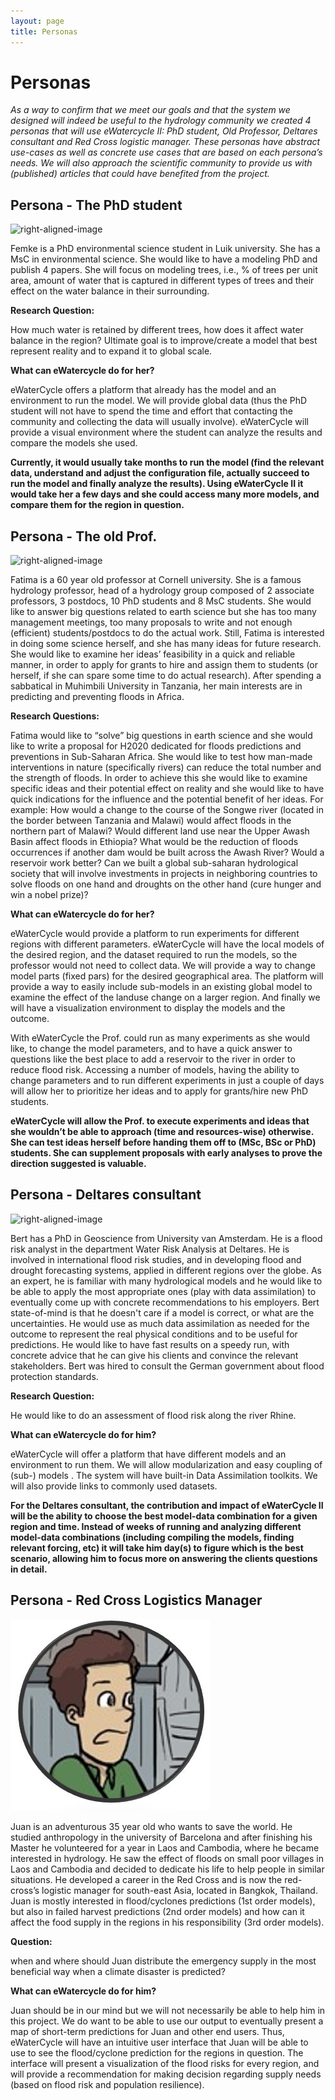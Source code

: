 ```yaml
---
layout: page
title: Personas
---
```

# Personas

*As a way to confirm that we meet our goals and that the system we designed will
indeed be useful to the hydrology community we created 4 personas that will use
eWatercycle II: PhD student, Old Professor, Deltares consultant and Red Cross
logistic manager. These personas have abstract use-cases as well as concrete use
cases that are based on each persona’s needs. We will also approach the
scientific community to provide us with (published) articles that could have
benefited from the project.*

## Persona - The PhD student

![right-aligned-image](/assets/phd.jpg)

Femke is a PhD environmental science student in Luik university. She has a MsC
in environmental science. She would like to have a modeling PhD and publish 4
papers. She will focus on modeling trees, i.e., % of trees per unit area, amount
of water that is captured in different types of trees and their effect on the
water balance in their surrounding.

**Research Question:**

How much water is retained by different trees, how does it affect water balance
in the region? Ultimate goal is to improve/create a model that best represent
reality and to expand it to global scale.

**What can eWatercycle do for her?**

eWaterCycle offers a platform that already has the model and an environment to
run the model. We will provide global data (thus the PhD student will not have
to spend the time and effort that contacting the community and collecting the
data will usually involve).  eWaterCycle will provide a visual environment where
the student can analyze the results and compare the models she used.

**Currently, it would usually take months to run the model (find the relevant
data, understand and adjust the configuration file, actually succeed to run the
model and finally analyze the results). Using eWaterCycle II it would take her a
few days and she could access many more models, and compare them for the region
in question.**

## Persona - The old Prof.

![right-aligned-image](/assets/oldprof.jpg)

Fatima is a 60 year old professor at Cornell university. She is a famous
hydrology professor, head of a hydrology group composed of 2 associate
professors, 3 postdocs, 10 PhD students and 8 MsC students. She would like to
answer big questions related to earth science but she has too many management
meetings, too many proposals to write and not enough (efficient)
students/postdocs to do the actual work. Still, Fatima is interested in doing
some science herself, and she has many ideas for future research. She would like
to examine her ideas’ feasibility in a quick and reliable manner, in order to
apply for grants to hire and assign them to students (or herself, if she can
spare some time to do actual research). After spending a sabbatical in Muhimbili
University in Tanzania, her main interests are in predicting and preventing
floods in Africa.

**Research Questions:**

Fatima would like to “solve” big questions in earth science and she would like
to write a proposal for H2020 dedicated for floods predictions and preventions
in Sub-Saharan Africa. She would like to test how man-made interventions in
nature (specifically rivers) can reduce the total number and the strength of
floods. In order to achieve this she would like to examine specific ideas and
their potential effect on reality and she would like to have quick indications
for the influence and the potential benefit of her ideas. For example: How would
a change to the course of the Songwe river (located in the border between
Tanzania and Malawi) would affect floods in the northern part of Malawi? Would
different land use near the Upper Awash Basin affect floods in Ethiopia? What
would be the reduction of floods occurrences if another dam would be built
across the Awash River? Would a reservoir work better? Can we built a global
sub-saharan hydrological society that will involve investments in projects in
neighboring countries to solve floods on one hand and droughts on the other hand
(cure hunger and win a nobel prize)?


**What can eWatercycle do for her?**

eWaterCycle would provide a platform to run experiments for different regions
with different parameters. eWaterCycle will have the local models of the desired
region, and the dataset required to run the models, so the professor would not
need to collect data. We will provide a way to change model parts (fixed pars)
for the desired geographical area. The platform will provide a way to easily
include sub-models in an existing global model to examine the effect of the
landuse change on a larger region. And finally we will have a visualization
environment to display the models and the outcome.

With eWaterCycle the Prof. could run as many experiments as she would like, to
change the model parameters, and to have a quick answer to questions like the
best place to add a reservoir to the river in order to reduce flood risk.
Accessing a number of models, having the ability to change parameters and to run
different experiments in just a couple of days will allow her to prioritize her
ideas and to apply for grants/hire new PhD students.

**eWaterCycle will allow the Prof. to execute experiments and ideas that she
wouldn’t be able to approach (time and resources-wise) otherwise. She can test
ideas herself before handing them off to (MSc, BSc or PhD) students. She can
supplement proposals with early analyses to prove the direction suggested is
valuable.**

## Persona - Deltares consultant

![right-aligned-image](/assets/consultant.png)

Bert has a PhD in Geoscience from University van Amsterdam. He is a flood risk
analyst in the department Water Risk Analysis at Deltares. He is involved in
international flood risk studies, and in developing flood and drought
forecasting systems, applied in different regions over the globe. As an expert,
he is familiar with many hydrological models and he would like to be able to
apply the most appropriate ones (play with data assimilation) to eventually come
up with concrete recommendations to his employers. Bert state-of-mind is that he
doesn't care if a model is correct, or what are the uncertainties. He would use
as much data assimilation as needed for the outcome to represent the real
physical conditions and to be useful for predictions. He would like to have fast
results on a speedy run, with concrete advice that he can give his clients and
convince the relevant stakeholders. Bert was hired to consult the German
government about flood protection standards.

**Research Question:**

He would like to do an assessment of flood risk along the river Rhine.

**What can eWatercycle do for him?**

eWaterCycle will offer a platform that have different models and an environment
to run them. We will allow modularization and easy coupling of (sub-) models .
The system will have built-in Data Assimilation toolkits. We will also provide
links to commonly used datasets.

**For the Deltares consultant, the contribution and impact of eWaterCycle II
will be the ability to choose the best model-data combination for a given region
and time. Instead of weeks of running and analyzing different model-data
combinations (including compiling the models, finding relevant forcing, etc) it
will take him day(s) to figure which is the best scenario, allowing him to focus
more on answering the clients questions in detail.**

## Persona - Red Cross Logistics Manager

![right-aligned-image](/assets/redcross.jpg)

Juan is an adventurous 35 year old who wants to save the world. He studied
anthropology in the university of Barcelona and after finishing his Master he
volunteered for a year in Laos and Cambodia, where he became interested in
hydrology. He saw the effect of floods on small poor villages in Laos and
Cambodia and decided to dedicate his life to help people in similar situations.
He developed a career in the Red Cross and is now the red-cross’s logistic
manager for south-east Asia, located in Bangkok, Thailand. Juan is mostly
interested in flood/cyclones predictions (1st order models), but also in failed
harvest predictions (2nd order models) and how can it affect the food supply in
the regions in his responsibility (3rd order models).

**Question:**

when and where should Juan distribute the emergency supply in the most
beneficial way when a climate disaster is predicted?

**What can eWatercycle do for him?**

Juan should be in our mind but we will not necessarily be able to help him in
this project. We do want to be able to use our output to eventually present a
map of short-term predictions for Juan and other end users. Thus, eWaterCycle
will have an intuitive user interface that Juan will be able to use to see the
flood/cyclone prediction for the regions in question. The interface will present
a visualization of the flood risks for every region, and will provide a
recommendation for making decision regarding supply needs (based on flood risk
and population resilience).

